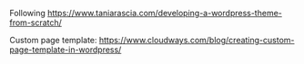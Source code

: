 Following https://www.taniarascia.com/developing-a-wordpress-theme-from-scratch/

Custom page template: https://www.cloudways.com/blog/creating-custom-page-template-in-wordpress/